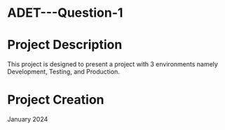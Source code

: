 # ADET---Question-1


# Project Description
This project is designed to present a project with 3 environments namely Development, Testing, and Production.

# Project Creation
January 2024
